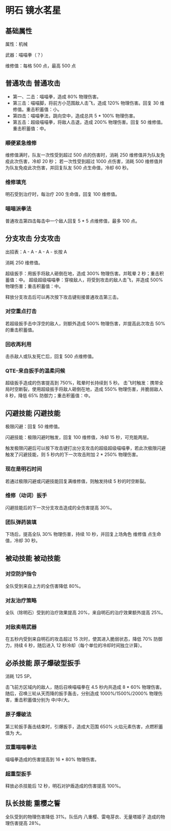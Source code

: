 # 明石 镜水茗星

## 基础属性

属性：机械

武器：喵喵拳（？）

维修值：每格 500 点，最高 500 点

## 普通攻击 普通攻击

* 第一、二击：喵喵拳，造成 80% 物理伤害。
* 第三击：喵喵脚，将前方小范围敌人击飞，造成 120% 物理伤害。回复 30 维修值。重击积蓄值：小。
* 第四击：喵喵拳法，跳向空中，造成总共 5 * 100% 物理伤害。
* 第五击：超级喵喵拳，将敌人击退，造成 200% 物理伤害。回复 50 维修值。重击积蓄值：中。

### ~~顺便~~紧急维修

维修值满时，队友一次性受到超过 500 点的伤害时，消耗 250 维修值并为队友免疫此次伤害，冷却 20 秒；
若一次性受到超过 1000 点伤害，消耗 500 维修值并为队友免疫此次伤害，并回复队友 500 点生命值，冷却 60 秒。

### 维修填充

明石受到治疗时，每治疗 200 生命值，回复 100 维修值。

### 喵喵派拳法

普通攻击第四击每击中一个敌人回复 5 * 5 点维修值，最多 100 点。

## 分支攻击 分支攻击

出招表：A - A - A - A - 长按 A

消耗 250 维修值。

超级扳手：用扳手将敌人砸倒在地，造成 300% 物理伤害。并眩晕 2 秒；重击积蓄值：中。
超级超级喵喵拳：穿梭敌人，将受到攻击的敌人击飞，并造成 500% 物理伤害；重击积蓄值：中。

释放分支攻击后可以再次按下攻击键衔接普通攻击第三击。

### 对空重点打击

若超级扳手击中浮空的敌人，则额外造成 500% 物理伤害，并提高此次攻击 50% 的重击积蓄值。

### 回收再利用

击杀敌人或队友死亡后，回复 500 点维修值。

### QTE-来自扳手的温柔问候

超级扳手造成的伤害提高到 750%，眩晕时长持续到 5 秒。
击飞时触发：携带全局时空断裂，使用超级扳手将敌人砸倒在地，造成 550% 物理伤害，并脆弱敌人 8 秒，降低 65% 防御力；重击积蓄值：中。

## 闪避技能 闪避技能

极限闪避：回复 50 维修值。

闪避技能：极限闪避时触发，回复 100 维修值，冷却 15 秒，可充能两层。

触发极限闪避后可以按下攻击键打出分支攻击的超级超级喵喵拳，若此次极限闪避触发了闪避技能，则 5 秒内的下一次攻击附加 2 * 250% 物理伤害。

### 现在是明石时间

若通过极限闪避或闪避技能回复满维修值，则触发持续 5 秒的时空断裂。

### 维修（动词）扳手

闪避技能后的下一次分支攻击造成的全伤害提高 30%。

### 团队弹药装填

下场后，提高全队 30% 物理伤害，持续 10 秒，并回复上场角色 维修值 点生命值，冷却 30 秒。

## 被动技能 被动技能

### 对空防护指令

全队受到来自上方的全伤害降低 80%。

### 对友治疗策略

全队（除明石）受到的治疗效果提高 20%，来自明石的治疗效果额外提高 25%。

### 对敌卖萌武器

在五秒内受到来自明石的攻击超过 15 次时，使其进入脆弱状态，降低 70% 防御力，持续 6 秒，随后进入 12 秒冷却（每个单位的冷却时间独立计算）。

## 必杀技能 原子爆破型扳手

消耗 125 SP。

击飞前方区域内的敌人，随后召唤喵喵拳在 4.5 秒内共造成 8 * 60% 物理伤害。
随后，召唤三轮从天而降的扳手轰击，分别造成 1000%/1500%/2000% 物理伤害，重击积蓄值分别为 中/中/大。

### 原子爆破法

第三轮扳手轰击结束时，引爆扳手，造成大范围 650% 火焰元素伤害，点燃积蓄值为 大。

### 双重喵喵拳法

喵喵拳造成的伤害提高到 16 * 80% 物理伤害。

### 超重型扳手

释放必杀技能后 12 秒，明石对护盾造成的伤害提高 100%。

## 队长技能 重樱之誓

全队受到的物理伤害降低 31%。队伍内 八重樱、雷电芽衣、无量塔姬子 造成的物理伤害提高 28%。